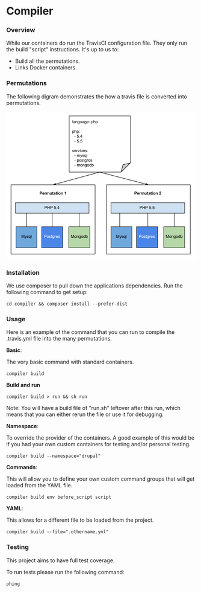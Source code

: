 Compiler
========

### Overview

While our containers do run the TravisCI configuration file. They only run the
build "script" instructions. It's up to us to:

* Build all the permutations.
* Links Docker containers.

### Permutations

The following digram demonstrates the how a travis file is converted into
permutations.

![Diagram](./docs/diagram.png "docs/diagram.png")

### Installation

We use composer to pull down the applications dependencies. Run the following
command to get setup:

```
cd compiler && composer install --prefer-dist
```

### Usage

Here is an example of the command that you can run to compile the .travis.yml
file into the many permutations.

**Basic**:

The very basic command with standard containers.

```
compiler build
```

**Build and run**

```
compiler build > run && sh run
```

Note: You will have a build file of "run.sh" leftover after this run, which means that you can either rerun the file or use it for debugging.

**Namespace**:

To override the provider of the containers. A good example of this would be if
you had your own custom containers for testing and/or personal testing.

```
compiler build --namespace="drupal"
```

**Commands**:

This will allow you to define your own custom command groups that will get
loaded from the YAML file.

```
compiler build env before_script script
```

**YAML**:

This allows for a different file to be loaded from the project.

```
compiler build --file=".othername.yml"
```

### Testing

This project aims to have full test coverage.

To run tests please run the following command:

```
phing
```
